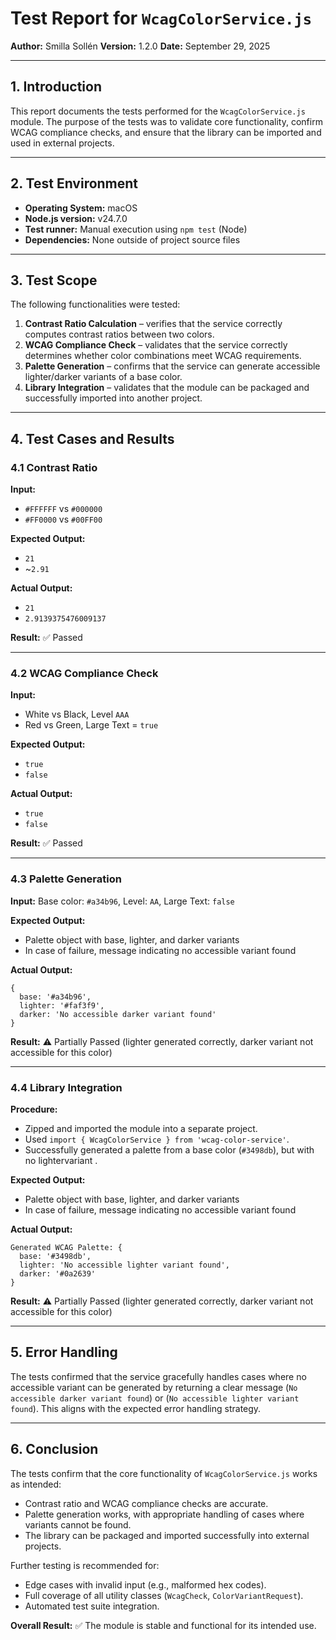 # Test Report for `WcagColorService.js`

**Author:** Smilla Sollén
**Version:** 1.2.0
**Date:** September 29, 2025

---

## 1. Introduction

This report documents the tests performed for the `WcagColorService.js` module. The purpose of the tests was to validate core functionality, confirm WCAG compliance checks, and ensure that the library can be imported and used in external projects.

---

## 2. Test Environment

* **Operating System:** macOS
* **Node.js version:** v24.7.0
* **Test runner:** Manual execution using `npm test` (Node)
* **Dependencies:** None outside of project source files

---

## 3. Test Scope

The following functionalities were tested:

1. **Contrast Ratio Calculation** – verifies that the service correctly computes contrast ratios between two colors.
2. **WCAG Compliance Check** – validates that the service correctly determines whether color combinations meet WCAG requirements.
3. **Palette Generation** – confirms that the service can generate accessible lighter/darker variants of a base color.
4. **Library Integration** – validates that the module can be packaged and successfully imported into another project.

---

## 4. Test Cases and Results

### 4.1 Contrast Ratio

**Input:**

* `#FFFFFF` vs `#000000`
* `#FF0000` vs `#00FF00`

**Expected Output:**

* `21`
* ~`2.91`

**Actual Output:**

* `21`
* `2.9139375476009137`

**Result:** ✅ Passed

---

### 4.2 WCAG Compliance Check

**Input:**

* White vs Black, Level `AAA`
* Red vs Green, Large Text = `true`

**Expected Output:**

* `true`
* `false`

**Actual Output:**

* `true`
* `false`

**Result:** ✅ Passed

---

### 4.3 Palette Generation

**Input:**
Base color: `#a34b96`, Level: `AA`, Large Text: `false`

**Expected Output:**

* Palette object with base, lighter, and darker variants
* In case of failure, message indicating no accessible variant found

**Actual Output:**

```
{
  base: '#a34b96',
  lighter: '#faf3f9',
  darker: 'No accessible darker variant found'
}
```

**Result:** ⚠️ Partially Passed (lighter generated correctly, darker variant not accessible for this color)

---

### 4.4 Library Integration

**Procedure:**

* Zipped and imported the module into a separate project.
* Used `import { WcagColorService } from 'wcag-color-service'`.
* Successfully generated a palette from a base color (`#3498db`), but with no lightervariant .

**Expected Output:**

* Palette object with base, lighter, and darker variants
* In case of failure, message indicating no accessible variant found

**Actual Output:**

```
Generated WCAG Palette: {
  base: '#3498db',
  lighter: 'No accessible lighter variant found',
  darker: '#0a2639'
}
```

**Result:** ⚠️ Partially Passed (lighter generated correctly, darker variant not accessible for this color)

---

## 5. Error Handling

The tests confirmed that the service gracefully handles cases where no accessible variant can be generated by returning a clear message (`No accessible darker variant found`) or (`No accessible lighter variant found`). This aligns with the expected error handling strategy.

---

## 6. Conclusion

The tests confirm that the core functionality of `WcagColorService.js` works as intended:

* Contrast ratio and WCAG compliance checks are accurate.
* Palette generation works, with appropriate handling of cases where variants cannot be found.
* The library can be packaged and imported successfully into external projects.

Further testing is recommended for:

* Edge cases with invalid input (e.g., malformed hex codes).
* Full coverage of all utility classes (`WcagCheck`, `ColorVariantRequest`).
* Automated test suite integration.

**Overall Result:** ✅ The module is stable and functional for its intended use.
